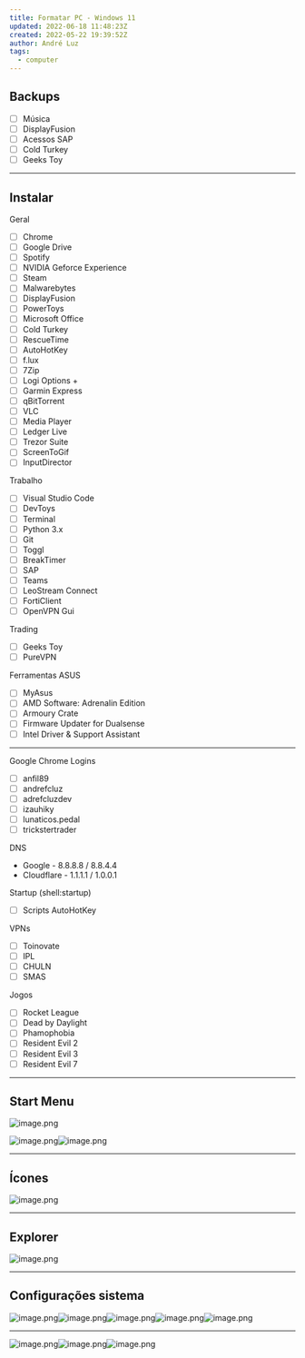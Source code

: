 ```yaml
---
title: Formatar PC - Windows 11
updated: 2022-06-18 11:48:23Z
created: 2022-05-22 19:39:52Z
author: André Luz
tags:
  - computer
---
```


## Backups

- [ ] Música
- [ ] DisplayFusion
- [ ] Acessos SAP
- [ ] Cold Turkey
- [ ] Geeks Toy

* * *

## Instalar

Geral

- [ ] Chrome
- [ ] Google Drive
- [ ] Spotify
- [ ] NVIDIA Geforce Experience
- [ ] Steam
- [ ] Malwarebytes
- [ ] DisplayFusion
- [ ] PowerToys
- [ ] Microsoft Office
- [ ] Cold Turkey
- [ ] RescueTime
- [ ] AutoHotKey
- [ ] f.lux
- [ ] 7Zip
- [ ] Logi Options +
- [ ] Garmin Express
- [ ] qBitTorrent
- [ ] VLC
- [ ] Media Player
- [ ] Ledger Live
- [ ] Trezor Suite
- [ ] ScreenToGif
- [ ] InputDirector

Trabalho

- [ ] Visual Studio Code
- [ ] DevToys
- [ ] Terminal
- [ ] Python 3.x
- [ ] Git
- [ ] Toggl
- [ ] BreakTimer
- [ ] SAP
- [ ] Teams
- [ ] LeoStream Connect
- [ ] FortiClient
- [ ] OpenVPN Gui

Trading

- [ ] Geeks Toy
- [ ] PureVPN

Ferramentas ASUS

- [ ] MyAsus
- [ ] AMD Software: Adrenalin Edition
- [ ] Armoury Crate
- [ ] Firmware Updater for Dualsense
- [ ] Intel Driver & Support Assistant

* * *

Google Chrome Logins

- [ ] anfil89
- [ ] andrefcluz
- [ ] adrefcluzdev
- [ ] izauhiky
- [ ] lunaticos.pedal
- [ ] trickstertrader

DNS

- Google - 8.8.8.8 / 8.8.4.4
- Cloudflare - 1.1.1.1 / 1.0.0.1

Startup (shell:startup)

- [ ] Scripts AutoHotKey

VPNs

- [ ] Toinovate
- [ ] IPL
- [ ] CHULN
- [ ] SMAS

Jogos

- [ ] Rocket League
- [ ] Dead by Daylight
- [ ] Phamophobia
- [ ] Resident Evil 2
- [ ] Resident Evil 3
- [ ] Resident Evil 7

* * *

## Start Menu

![image.png](../../_resources/image-109.png)

![image.png](../../_resources/image-119.png)![image.png](../../_resources/image-117.png)

* * *

## Ícones

![image.png](../../_resources/image-112.png)

* * *

## Explorer

![image.png](../../_resources/image-114.png)

* * *

## Configurações sistema

![image.png](../../_resources/image-118.png)![image.png](../../_resources/image-116.png)![image.png](../../_resources/image-108.png)![image.png](../../_resources/image-111.png)![image.png](../../_resources/image-113.png)

* * *

![image.png](../../_resources/image-115.png)![image.png](../../_resources/image-107.png)![image.png](../../_resources/image-110.png)